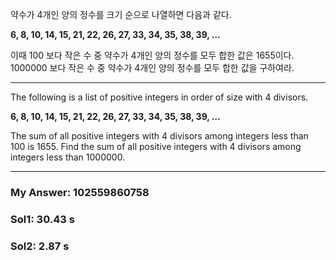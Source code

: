 약수가 4개인 양의 정수를 크기 순으로 나열하면 다음과 같다.  

**6, 8, 10, 14, 15, 21, 22, 26, 27, 33, 34, 35, 38, 39, …**  

이때 100 보다 작은 수 중 약수가 4개인 양의 정수를 모두 합한 값은 1655이다. 1000000 보다 작은 수 중 약수가 4개인 양의 정수를 모두 합한 값을 구하여라.  

---
The following is a list of positive integers in order of size with 4 divisors.

**6, 8, 10, 14, 15, 21, 22, 26, 27, 33, 34, 35, 38, 39, …**  

The sum of all positive integers with 4 divisors among integers less than 100 is 1655. Find the sum of all positive integers with 4 divisors among integers less than 1000000.  

---

### My Answer: 102559860758

### Sol1: 30.43 s

### Sol2: 2.87 s

